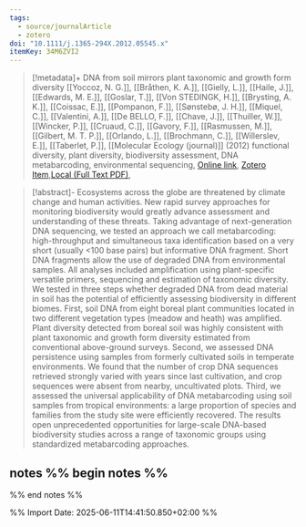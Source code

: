 ```yaml
---
tags:
  - source/journalArticle
  - zotero
doi: "10.1111/j.1365-294X.2012.05545.x"
itemKey: 34M6ZVI2
---
```

>[!metadata]+
> DNA from soil mirrors plant taxonomic and growth form diversity
> [[Yoccoz, N. G.]], [[Bråthen, K. A.]], [[Gielly, L.]], [[Haile, J.]], [[Edwards, M. E.]], [[Goslar, T.]], [[Von STEDINGK, H.]], [[Brysting, A. K.]], [[Coissac, E.]], [[Pompanon, F.]], [[Sønstebø, J. H.]], [[Miquel, C.]], [[Valentini, A.]], [[De BELLO, F.]], [[Chave, J.]], [[Thuiller, W.]], [[Wincker, P.]], [[Cruaud, C.]], [[Gavory, F.]], [[Rasmussen, M.]], [[Gilbert, M. T. P.]], [[Orlando, L.]], [[Brochmann, C.]], [[Willerslev, E.]], [[Taberlet, P.]], 
> [[Molecular Ecology (journal)]] (2012)
> functional diversity, plant diversity, biodiversity assessment, DNA metabarcoding, environmental sequencing, 
> [Online link](https://onlinelibrary.wiley.com/doi/abs/10.1111/j.1365-294X.2012.05545.x), [Zotero Item](zotero://select/library/items/34M6ZVI2),[Local (Full Text PDF)](file://C:/Users/aburg/Documents/references/zotero/storage/54BZSQZA/Yoccoz2012_DNAsoil.pdf), 


>[!abstract]-
>Ecosystems across the globe are threatened by climate change and human activities. New rapid survey approaches for monitoring biodiversity would greatly advance assessment and understanding of these threats. Taking advantage of next-generation DNA sequencing, we tested an approach we call metabarcoding: high-throughput and simultaneous taxa identification based on a very short (usually <100 base pairs) but informative DNA fragment. Short DNA fragments allow the use of degraded DNA from environmental samples. All analyses included amplification using plant-specific versatile primers, sequencing and estimation of taxonomic diversity. We tested in three steps whether degraded DNA from dead material in soil has the potential of efficiently assessing biodiversity in different biomes. First, soil DNA from eight boreal plant communities located in two different vegetation types (meadow and heath) was amplified. Plant diversity detected from boreal soil was highly consistent with plant taxonomic and growth form diversity estimated from conventional above-ground surveys. Second, we assessed DNA persistence using samples from formerly cultivated soils in temperate environments. We found that the number of crop DNA sequences retrieved strongly varied with years since last cultivation, and crop sequences were absent from nearby, uncultivated plots. Third, we assessed the universal applicability of DNA metabarcoding using soil samples from tropical environments: a large proportion of species and families from the study site were efficiently recovered. The results open unprecedented opportunities for large-scale DNA-based biodiversity studies across a range of taxonomic groups using standardized metabarcoding approaches.

## notes %% begin notes %%

%% end notes %%

%% Import Date: 2025-06-11T14:41:50.850+02:00 %%
